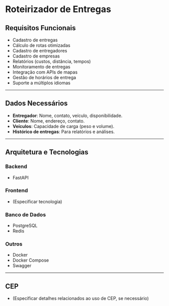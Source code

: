 # Roteirizador de Entregas

## Requisitos Funcionais
- Cadastro de entregas
- Cálculo de rotas otimizadas
- Cadastro de entregadores
- Cadastro de empresas
- Relatórios (custos, distância, tempos)
- Monitoramento de entregas
- Integração com APIs de mapas
- Gestão de horários de entrega
- Suporte a múltiplos idiomas

---

## Dados Necessários
- **Entregador**: Nome, contato, veículo, disponibilidade.
- **Cliente**: Nome, endereço, contato.
- **Veículos**: Capacidade de carga (peso e volume).
- **Histórico de entregas**: Para relatórios e análises.

---

## Arquitetura e Tecnologias
### Backend
- FastAPI

### Frontend
- (Especificar tecnologia)

### Banco de Dados
- PostgreSQL
- Redis

### Outros
- Docker
- Docker Compose
- Swagger

---

## CEP
- (Especificar detalhes relacionados ao uso de CEP, se necessário)

